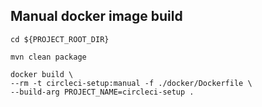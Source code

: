 ## Manual docker image build

```
cd ${PROJECT_ROOT_DIR}

mvn clean package

docker build \
--rm -t circleci-setup:manual -f ./docker/Dockerfile \
--build-arg PROJECT_NAME=circleci-setup .  
```
